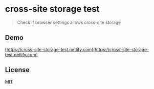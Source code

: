 # cross-site storage test

> Check if browser settings allows cross-site storage

## Demo

[https://cross-site-storage-test.netlify.com](https://cross-site-storage-test.netlify.com)

## License

[MIT](LICENSE)
